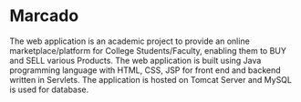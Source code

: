 # Marcado
The web application is an academic project to provide an online marketplace/platform for College Students/Faculty, enabling them to BUY and SELL various Products. The web application is built using Java programming language with HTML, CSS, JSP for front end and backend written in Servlets. The application is hosted on Tomcat Server and MySQL is used for database.
